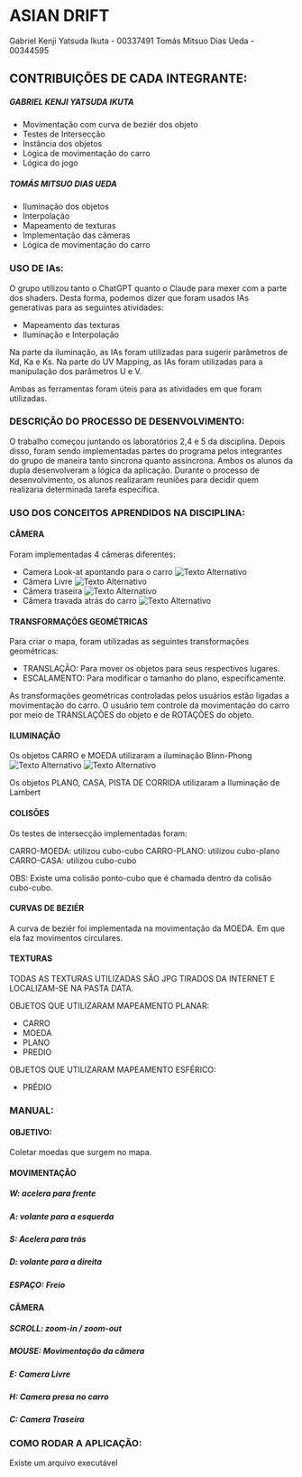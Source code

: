 # ASIAN DRIFT

Gabriel Kenji Yatsuda Ikuta - 00337491
Tomás Mitsuo Dias Ueda - 00344595

## CONTRIBUIÇÕES DE CADA INTEGRANTE:

##### GABRIEL KENJI YATSUDA IKUTA

- Movimentação com curva de beziér dos objeto
- Testes de Intersecção
- Instância dos objetos
- Lógica de movimentação do carro
- Lógica do jogo

##### TOMÁS MITSUO DIAS UEDA

- Iluminação dos objetos
- Interpolação
- Mapeamento de texturas
- Implementação das câmeras
- Lógica de movimentação do carro

### USO DE IAs:

O grupo utilizou tanto o ChatGPT quanto o Claude para mexer com a parte dos shaders. Desta forma, podemos dizer que foram usados IAs generativas para as seguintes atividades:

- Mapeamento das texturas
- Iluminação e Interpolação

Na parte da iluminação, as IAs foram utilizadas para sugerir parâmetros de Kd, Ka e Ks.
Na parte do UV Mapping, as IAs foram utilizadas para a manipulação dos parâmetros U e V.

Ambas as ferramentas foram úteis para as atividades em que foram utilizadas.

### DESCRIÇÃO DO PROCESSO DE DESENVOLVIMENTO:

O trabalho começou juntando os laboratórios 2,4 e 5 da disciplina. Depois disso, foram sendo implementadas partes do programa pelos integrantes do grupo de maneira tanto sincrona quanto assíncrona.
Ambos os alunos da dupla desenvolveram a lógica da aplicação. Durante o processo de desenvolvimento, os alunos realizaram reuniões para decidir quem realizaria determinada tarefa específica.

### USO DOS CONCEITOS APRENDIDOS NA DISCIPLINA:

#### CÂMERA

Foram implementadas 4 câmeras diferentes:

- Camera Look-at apontando para o carro
  ![Texto Alternativo](trabalho_fcg/data/look_at.png)
- Câmera Livre
  ![Texto Alternativo](trabalho_fcg/data/livre.png)
- Câmera traseira
  ![Texto Alternativo](trabalho_fcg/data/traseira.png)
- Câmera travada atrás do carro
  ![Texto Alternativo](trabalho_fcg/data/travada.png)

#### TRANSFORMAÇÕES GEOMÉTRICAS

Para criar o mapa, foram utilizadas as seguintes transformações geométricas:

- TRANSLAÇÃO: Para mover os objetos para seus respectivos lugares.
- ESCALAMENTO: Para modificar o tamanho do plano, especificamente.

As transformações geométricas controladas pelos usuários estão ligadas a movimentação do carro. O usuário tem controle da movimentação do carro por meio de TRANSLAÇÕES do objeto e de ROTAÇÕES do objeto.

#### ILUMINAÇÃO

Os objetos CARRO e MOEDA utilizaram a iluminação Blinn-Phong
![Texto Alternativo](trabalho_fcg/data/jogo1.png)
![Texto Alternativo](trabalho_fcg/data/moeda_jogo.png)

Os objetos PLANO, CASA, PISTA DE CORRIDA utilizaram a Iluminação de Lambert

#### COLISÕES

Os testes de intersecção implementadas foram:

CARRO-MOEDA: utilizou cubo-cubo
CARRO-PLANO: utilizou cubo-plano
CARRO-CASA: utilizou cubo-cubo

OBS: Existe uma colisão ponto-cubo que é chamada dentro da colisão cubo-cubo.

#### CURVAS DE BEZIÉR

A curva de beziér foi implementada na movimentação da MOEDA. Em que ela faz movimentos circulares.

#### TEXTURAS

TODAS AS TEXTURAS UTILIZADAS SÃO JPG TIRADOS DA INTERNET E LOCALIZAM-SE NA PASTA DATA.

OBJETOS QUE UTILIZARAM MAPEAMENTO PLANAR:

- CARRO
- MOEDA
- PLANO
- PREDIO

OBJETOS QUE UTILIZARAM MAPEAMENTO ESFÉRICO:

- PRÉDIO

### MANUAL:

#### OBJETIVO:

Coletar moedas que surgem no mapa.

#### MOVIMENTAÇÃO

##### W: acelera para frente

##### A: volante para a esquerda

##### S: Acelera para trás

##### D: volante para a direita

##### ESPAÇO: Freio

#### CÂMERA

##### SCROLL: zoom-in / zoom-out

##### MOUSE: Movimentação da câmera

##### E: Camera Livre

##### H: Camera presa no carro

##### C: Camera Traseira

### COMO  RODAR A APLICAÇÃO:

Existe um arquivo executável
